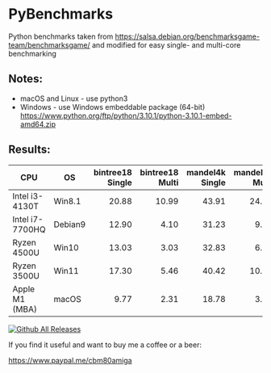 # PyBenchmarks
Python benchmarks taken from https://salsa.debian.org/benchmarksgame-team/benchmarksgame/
and modified for easy single- and multi-core benchmarking

## Notes:
* macOS and Linux - use python3
* Windows - use Windows embeddable package (64-bit) https://www.python.org/ftp/python/3.10.1/python-3.10.1-embed-amd64.zip

## Results:

 |CPU|OS|bintree18 Single|bintree18 Multi|mandel4k Single|mandel4k Multi|
 |---|---|---:|---:|---:|---:|
 |Intel i3-4130T |  Win8.1 |20.88 |10.99|43.91|24.19|
 |Intel i7-7700HQ|  Debian9|12.90 | 4.10|31.23| 9.23|
 |Ryzen 4500U    |  Win10  |13.03 | 3.03|32.83| 6.62|
 |Ryzen 3500U    |  Win11  |17.30 | 5.46|40.42|10.49|               
 |Apple M1 (MBA) |  macOS  | 9.77 | 2.31|18.78| 3.84|
 
[![Github All Releases](https://img.shields.io/github/downloads/cbm80amiga/PyBenchmarks/total.svg)]()

If you find it useful and want to buy me a coffee or a beer:

https://www.paypal.me/cbm80amiga

